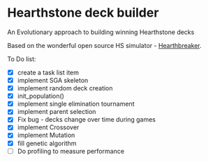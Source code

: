 # Hearthstone deck builder
An Evolutionary approach to building winning Hearthstone decks 

Based on the wonderful open source HS simulator - [Hearthbreaker](https://github.com/danielyule/hearthbreaker).

To Do list:
- [x] create a task list item
- [x] implement SGA skeleton
- [x] implement random deck creation 
- [x] init_population()
- [x] implement single elimination tournament
- [x] implement parent selection
- [x] Fix bug - decks change over time during games 
- [x] implement Crossover
- [x] implement Mutation
- [x] fill genetic algorithm
- [ ] Do profiling to measure performance